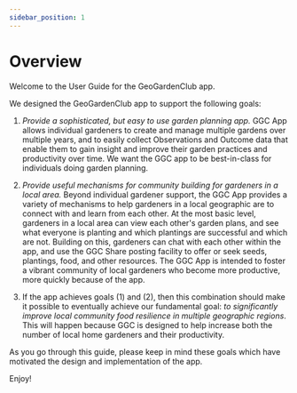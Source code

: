 ```yaml
---
sidebar_position: 1
---
```


# Overview

Welcome to the User Guide for the GeoGardenClub app. 

We designed the GeoGardenClub app to support the following goals:

1. *Provide a sophisticated, but easy to use garden planning app.*  GGC App allows individual gardeners to create and manage multiple gardens over multiple years, and to easily collect Observations and Outcome data that enable them to gain insight and improve their garden practices and productivity over time. We want the GGC app to be best-in-class for individuals doing garden planning.

2. *Provide useful mechanisms for community building for gardeners in a local area.* Beyond individual gardener support, the GGC App provides a variety of mechanisms to help gardeners in a local geographic are to connect with and learn from each other. At the most basic level, gardeners in a local area can view each other's garden plans, and see what everyone is planting and which plantings are successful and which are not. Building on this, gardeners can chat with each other within the app, and use the GGC Share posting facility to offer or seek seeds, plantings, food, and other resources. The GGC App is intended to foster a vibrant community of local gardeners who become more productive, more quickly because of the app.  

3. If the app achieves goals (1) and (2), then this combination should make it possible to eventually achieve our fundamental goal: *to significantly improve local community food resilience in multiple geographic regions*. This will happen because GGC is designed to help increase both the number of local home gardeners and their productivity. 

As you go through this guide, please keep in mind these goals which have motivated the design and implementation of the app. 

Enjoy!
